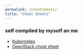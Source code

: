 ```yaml
---
permalink: /cheatsheets/
title: "Cheat Sheets"
---
```

### self compiled by myself an me
* [Kubernetes](https://github.com/bodote/cheatsheets/blob/master/kubernetes.md) 
* [OpenStack cheat sheet](https://github.com/bodote/cheatsheets/blob/master/openstack.md)
